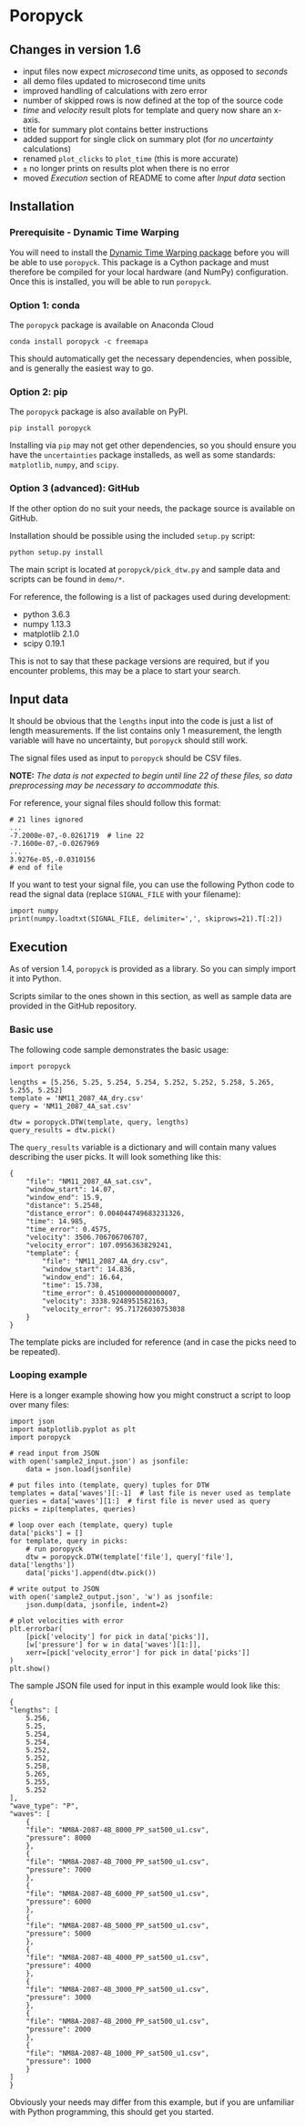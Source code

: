 # Poropyck

## Changes in version 1.6

* input files now expect *microsecond* time units, as opposed to *seconds*
* all demo files updated to microsecond time units
* improved handling of calculations with zero error
* number of skipped rows is now defined at the top of the source code
* *time* and *velocity* result plots for template and query now share an x-axis.
* title for summary plot contains better instructions
* added support for single click on summary plot (for *no uncertainty* calculations)
* renamed ``plot_clicks`` to ``plot_time`` (this is more accurate)
* ``±`` no longer prints on results plot when there is no error
* moved *Execution* section of README to come after *Input data* section

## Installation

### Prerequisite - Dynamic Time Warping

You will need to install the [Dynamic Time Warping
package](https://github.com/paul-freeman/dtw) before you will be able to use
``poropyck``. This package is a Cython package and must therefore be compiled
for your local hardware (and NumPy) configuration. Once this is installed,
you will be able to run ``poropyck``.

### Option 1: conda

The ``poropyck`` package is available on Anaconda Cloud

    conda install poropyck -c freemapa

This should automatically get the necessary dependencies, when possible, and
is generally the easiest way to go.

### Option 2: pip

The ``poropyck`` package is also available on PyPI.

    pip install poropyck

Installing via ``pip`` may not get other dependencies, so you should ensure
you have the ``uncertainties`` package installeds, as well as some standards:
``matplotlib``, ``numpy``, and ``scipy``.

### Option 3 (advanced): GitHub

If the other option do no suit your needs, the package source is available on
GitHub.

Installation should be possible using the included ``setup.py`` script:

    python setup.py install

The main script is located at ``poropyck/pick_dtw.py`` and sample data and
scripts can be found in ``demo/*``.

For reference, the following is a list of packages used during development:

 * python 3.6.3
 * numpy 1.13.3
 * matplotlib 2.1.0
 * scipy 0.19.1

This is not to say that these package versions are required, but if you
encounter problems, this may be a place to start your search.

## Input data

It should be obvious that the ``lengths`` input into the code is just a list
of length measurements. If the list contains only 1 measurement, the length
variable will have no uncertainty, but ``poropyck`` should still work.

The signal files used as input to ``poropyck`` should be CSV files.

**NOTE:** *The data is not expected to begin until line 22 of these files, so
data preprocessing may be necessary to accommodate this.*

For reference, your signal files should follow this format:

    # 21 lines ignored
    ...
    -7.2000e-07,-0.0261719  # line 22
    -7.1600e-07,-0.0267969
    ...
    3.9276e-05,-0.0310156
    # end of file

If you want to test your signal file, you can use the following Python code
to read the signal data (replace ``SIGNAL_FILE`` with your filename):

    import numpy
    print(numpy.loadtxt(SIGNAL_FILE, delimiter=',', skiprows=21).T[:2])

## Execution

As of version 1.4, ``poropyck`` is provided as a library. So you can simply
import it into Python.

Scripts similar to the ones shown in this section, as well as sample data are
provided in the GitHub repository.

### Basic use

The following code sample demonstrates the basic usage:

    import poropyck

    lengths = [5.256, 5.25, 5.254, 5.254, 5.252, 5.252, 5.258, 5.265, 5.255, 5.252]
    template = 'NM11_2087_4A_dry.csv'
    query = 'NM11_2087_4A_sat.csv'

    dtw = poropyck.DTW(template, query, lengths)
    query_results = dtw.pick()

The ``query_results`` variable is a dictionary and will contain many values
describing the user picks. It will look something like this:

    {
        "file": "NM11_2087_4A_sat.csv",
        "window_start": 14.07,
        "window_end": 15.9,
        "distance": 5.2548,
        "distance_error": 0.004044749683231326,
        "time": 14.985,
        "time_error": 0.4575,
        "velocity": 3506.706706706707,
        "velocity_error": 107.0956363829241,
        "template": {
            "file": "NM11_2087_4A_dry.csv",
            "window_start": 14.836,
            "window_end": 16.64,
            "time": 15.738,
            "time_error": 0.45100000000000007,
            "velocity": 3338.9248951582163,
            "velocity_error": 95.71726030753038
        }
    }



The template picks are included for reference (and in case the picks need to be repeated).

### Looping example

Here is a longer example showing how you might construct a script to loop over many files:

    import json
    import matplotlib.pyplot as plt
    import poropyck

    # read input from JSON
    with open('sample2_input.json') as jsonfile:
        data = json.load(jsonfile)

    # put files into (template, query) tuples for DTW
    templates = data['waves'][:-1]  # last file is never used as template
    queries = data['waves'][1:]  # first file is never used as query
    picks = zip(templates, queries)

    # loop over each (template, query) tuple
    data['picks'] = []
    for template, query in picks:
        # run poropyck
        dtw = poropyck.DTW(template['file'], query['file'], data['lengths'])
        data['picks'].append(dtw.pick())

    # write output to JSON
    with open('sample2_output.json', 'w') as jsonfile:
        json.dump(data, jsonfile, indent=2)

    # plot velocities with error
    plt.errorbar(
        [pick['velocity'] for pick in data['picks']],
        [w['pressure'] for w in data['waves'][1:]],
        xerr=[pick['velocity_error'] for pick in data['picks']]
    )
    plt.show()

The sample JSON file used for input in this example would look like this:

    {
    "lengths": [
        5.256,
        5.25,
        5.254,
        5.254,
        5.252,
        5.252,
        5.258,
        5.265,
        5.255,
        5.252
    ],
    "wave_type": "P",
    "waves": [
        {
        "file": "NM8A-2087-4B_8000_PP_sat500_u1.csv",
        "pressure": 8000
        },
        {
        "file": "NM8A-2087-4B_7000_PP_sat500_u1.csv",
        "pressure": 7000
        },
        {
        "file": "NM8A-2087-4B_6000_PP_sat500_u1.csv",
        "pressure": 6000
        },
        {
        "file": "NM8A-2087-4B_5000_PP_sat500_u1.csv",
        "pressure": 5000
        },
        {
        "file": "NM8A-2087-4B_4000_PP_sat500_u1.csv",
        "pressure": 4000
        },
        {
        "file": "NM8A-2087-4B_3000_PP_sat500_u1.csv",
        "pressure": 3000
        },
        {
        "file": "NM8A-2087-4B_2000_PP_sat500_u1.csv",
        "pressure": 2000
        },
        {
        "file": "NM8A-2087-4B_1000_PP_sat500_u1.csv",
        "pressure": 1000
        }
    ]
    }

Obviously your needs may differ from this example, but if you are unfamiliar
with Python programming, this should get you started.
